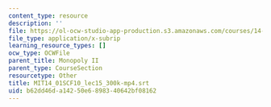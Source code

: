 ```yaml
---
content_type: resource
description: ''
file: https://ol-ocw-studio-app-production.s3.amazonaws.com/courses/14-01sc-principles-of-microeconomics-fall-2011/b62dd46da14250e6898340642bf08162_MIT14_01SCF10_lec15_300k-mp4.vtt
file_type: application/x-subrip
learning_resource_types: []
ocw_type: OCWFile
parent_title: Monopoly II
parent_type: CourseSection
resourcetype: Other
title: MIT14_01SCF10_lec15_300k-mp4.srt
uid: b62dd46d-a142-50e6-8983-40642bf08162
---
```

